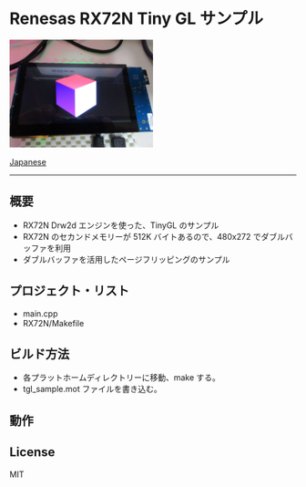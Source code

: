 Renesas RX72N Tiny GL サンプル
=========

<img src="../docs/TinyGLsample.jpg" width="50%">

[Japanese](READMEja.md)
   
---
   
## 概要
- RX72N Drw2d エンジンを使った、TinyGL のサンプル
- RX72N のセカンドメモリーが 512K バイトあるので、480x272 でダブルバッファを利用
- ダブルバッファを活用したページフリッピングのサンプル

## プロジェクト・リスト
- main.cpp
- RX72N/Makefile
      
## ビルド方法
- 各プラットホームディレクトリーに移動、make する。
- tgl_sample.mot ファイルを書き込む。
   
## 動作
      
License
---

MIT
